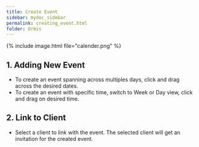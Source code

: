 ```yaml
---
title: Create Event
sidebar: mydoc_sidebar
permalink: creating_event.html
folder: Orbis
---
```

{% include image.html file="calender.png" %}

## 1. Adding New Event
* To create an event spanning across multiples days, click and drag across the desired dates.
* To create an event with specific time, switch to Week or Day view, click and drag on desired time.

## 2. Link to Client
* Select a client to link with the event. The selected client will get an invitation for the created event.

